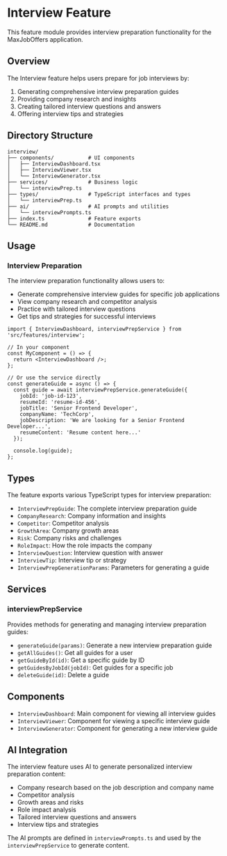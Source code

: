 # Interview Feature

This feature module provides interview preparation functionality for the MaxJobOffers application.

## Overview

The Interview feature helps users prepare for job interviews by:

1. Generating comprehensive interview preparation guides
2. Providing company research and insights
3. Creating tailored interview questions and answers
4. Offering interview tips and strategies

## Directory Structure

```
interview/
├── components/           # UI components
│   ├── InterviewDashboard.tsx
│   ├── InterviewViewer.tsx
│   └── InterviewGenerator.tsx
├── services/             # Business logic
│   └── interviewPrep.ts
├── types/                # TypeScript interfaces and types
│   └── interviewPrep.ts
├── ai/                   # AI prompts and utilities
│   └── interviewPrompts.ts
├── index.ts              # Feature exports
└── README.md             # Documentation
```

## Usage

### Interview Preparation

The interview preparation functionality allows users to:

- Generate comprehensive interview guides for specific job applications
- View company research and competitor analysis
- Practice with tailored interview questions
- Get tips and strategies for successful interviews

```tsx
import { InterviewDashboard, interviewPrepService } from 'src/features/interview';

// In your component
const MyComponent = () => {
  return <InterviewDashboard />;
};

// Or use the service directly
const generateGuide = async () => {
  const guide = await interviewPrepService.generateGuide({
    jobId: 'job-id-123',
    resumeId: 'resume-id-456',
    jobTitle: 'Senior Frontend Developer',
    companyName: 'TechCorp',
    jobDescription: 'We are looking for a Senior Frontend Developer...',
    resumeContent: 'Resume content here...'
  });
  
  console.log(guide);
};
```

## Types

The feature exports various TypeScript types for interview preparation:

- `InterviewPrepGuide`: The complete interview preparation guide
- `CompanyResearch`: Company information and insights
- `Competitor`: Competitor analysis
- `GrowthArea`: Company growth areas
- `Risk`: Company risks and challenges
- `RoleImpact`: How the role impacts the company
- `InterviewQuestion`: Interview question with answer
- `InterviewTip`: Interview tip or strategy
- `InterviewPrepGenerationParams`: Parameters for generating a guide

## Services

### interviewPrepService

Provides methods for generating and managing interview preparation guides:

- `generateGuide(params)`: Generate a new interview preparation guide
- `getAllGuides()`: Get all guides for a user
- `getGuideById(id)`: Get a specific guide by ID
- `getGuidesByJobId(jobId)`: Get guides for a specific job
- `deleteGuide(id)`: Delete a guide

## Components

- `InterviewDashboard`: Main component for viewing all interview guides
- `InterviewViewer`: Component for viewing a specific interview guide
- `InterviewGenerator`: Component for generating a new interview guide

## AI Integration

The interview feature uses AI to generate personalized interview preparation content:

- Company research based on the job description and company name
- Competitor analysis
- Growth areas and risks
- Role impact analysis
- Tailored interview questions and answers
- Interview tips and strategies

The AI prompts are defined in `interviewPrompts.ts` and used by the `interviewPrepService` to generate content.
